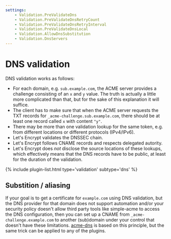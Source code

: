 ```yaml
---
settings:
    - Validation.PreValidateDns
    - Validation.PreValidateDnsRetryCount
    - Validation.PreValidateDnsRetryInterval
    - Validation.PreValidateDnsLocal
    - Validation.AllowDnsSubstitution
    - Validation.DnsServers
---
```

# DNS validation
DNS validation works as follows:
- For each domain, e.g. `sub.example.com`, the ACME server provides a 
challenge consisting of an `x` and `y` value. The truth is actually a little 
more complicated than that, but for the sake of this explanation it will suffice.
- The client has to make sure that when the ACME server requests the TXT 
records for `_acme-challenge.sub.example.com`,
there should be at least one record called `x` with content `"y"`.
- There may be more than one validation lookup for the same token, e.g. from 
different locations or different protocols (IPv4/IPv6).
- Let's Encrypt validates the DNSSEC chain.
- Let's Encrypt follows CNAME records and respects delegated autority.
- Let's Encrypt does *not* disclose the source locations of these lookups, which 
effectively means that the DNS records have to be public, at least for the duration of 
the validation.

{% include plugin-list.html type='validation' subtype='dns' %}

## Substition / aliasing
If your goal is to get a certificate for `example.com` using DNS validation, 
but the DNS provider for that domain does not support automation and/or your 
security policy doesn't allow third party tools like simple-acme to access the 
DNS configuration, then you can set up a CNAME from `_acme-challenge.example.com` 
to another (sub)domain under your control that doesn't have these limitations. 
[acme-dns](/reference/plugins/validation/dns/acme-dns) is based on this principle, 
but the same trick can be applied to any of the plugins.